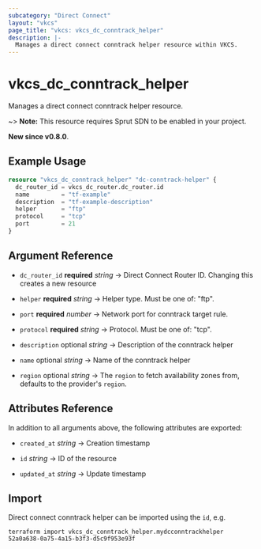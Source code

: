 ```yaml
---
subcategory: "Direct Connect"
layout: "vkcs"
page_title: "vkcs: vkcs_dc_conntrack_helper"
description: |-
  Manages a direct connect conntrack helper resource within VKCS.
---
```


# vkcs_dc_conntrack_helper

Manages a direct connect conntrack helper resource.

~> **Note:** This resource requires Sprut SDN to be enabled in your project.

**New since v0.8.0**.

## Example Usage
```terraform
resource "vkcs_dc_conntrack_helper" "dc-conntrack-helper" {
  dc_router_id = vkcs_dc_router.dc_router.id
  name         = "tf-example"
  description  = "tf-example-description"
  helper       = "ftp"
  protocol     = "tcp"
  port         = 21
}
```

## Argument Reference
- `dc_router_id` **required** *string* &rarr;  Direct Connect Router ID. Changing this creates a new resource

- `helper` **required** *string* &rarr;  Helper type. Must be one of: "ftp".

- `port` **required** *number* &rarr;  Network port for conntrack target rule.

- `protocol` **required** *string* &rarr;  Protocol. Must be one of: "tcp".

- `description` optional *string* &rarr;  Description of the conntrack helper

- `name` optional *string* &rarr;  Name of the conntrack helper

- `region` optional *string* &rarr;  The `region` to fetch availability zones from, defaults to the provider's `region`.


## Attributes Reference
In addition to all arguments above, the following attributes are exported:
- `created_at` *string* &rarr;  Creation timestamp

- `id` *string* &rarr;  ID of the resource

- `updated_at` *string* &rarr;  Update timestamp



## Import

Direct connect conntrack helper can be imported using the `id`, e.g.
```shell
terraform import vkcs_dc_conntrack_helper.mydcconntrackhelper 52a0a638-0a75-4a15-b3f3-d5c9f953e93f
```
